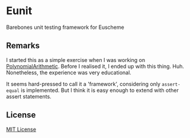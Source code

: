 # Eunit
Barebones unit testing framework for Euscheme

## Remarks
I started this as a simple exercise when I was working on [PolynomialArithmetic](https://github.com/adjl/PolynomialArithmetic). Before I realised it, I ended up with this thing. Huh. Nonetheless, the experience was very educational.

It seems hard-pressed to call it a 'framework', considering only `assert-equal` is implemented. But I think it is easy enough to extend with other assert statements.

## License
[MIT License](LICENSE)
